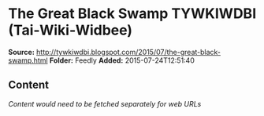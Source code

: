 # The Great Black Swamp TYWKIWDBI (Tai-Wiki-Widbee)

**Source:** http://tywkiwdbi.blogspot.com/2015/07/the-great-black-swamp.html
**Folder:** Feedly
**Added:** 2015-07-24T12:51:40




## Content
*Content would need to be fetched separately for web URLs*
